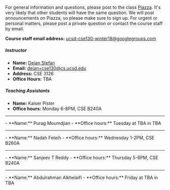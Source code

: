 For general information and questions, please post to the class
[Piazza](https://piazza.com/ucsd/winter2018/cse130).  It's very likely that
other students will have the same question. We will post announcements on
Piazza, so please make sure to sign up.  For urgent or personal matters, please
post a private question or contact the course staff by email.

**Course staff email address:** <ucsd-cse130-winter18@googlegroups.com>

##### Instructor

- **Name:** [Deian Stefan](https://cseweb.ucsd.edu/~dstefan/)
- **Email:** <deian+cse130@cs.ucsd.edu>
- **Address:** CSE 3126
- **Office Hours:** TBA

##### Teaching Assistants

- **Name:** Kaiser Pister
- **Office hours:** Monday 6-8PM, CSE B240A
<hr/>
- **Name:** Purag Moumdjian
- **Office hours:** Tuesday at TBA in TBA
<hr/>
- **Name:** Nadah Feteih
- **Office hours:** Wednesday 1-2PM, CSE B260A
<hr/>
- **Name:** Sanjeev T Reddy
- **Office hours:** Thursday 5-6PM, CSE B240A
<hr/>
- **Name:** Abdulrahman Alkhelaifi
- **Office hours:** Friday at TBA in TBA
